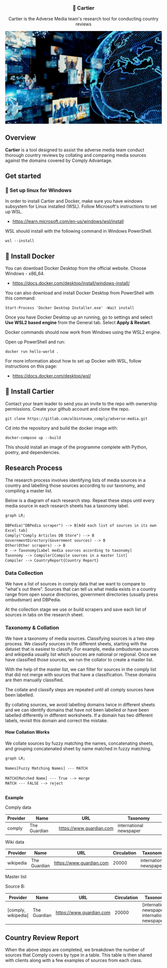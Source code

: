 <p align="center">


  <h3 align="center">📰 Cartier </h3>

  <p align="center">
    Cartier is the Adverse Media team's research tool for conducting country reviews
  </p>
</p>

<img src="hero_am.jpg">

## Overview

**Cartier** is a tool designed to assist the adverse media team conduct thorough country reviews by collating and comparing media sources against the domains covered by Comply Advantage. 


## Get started

### 🐧 Set up linux for Windows

In order to install Cartier and Docker, make sure you have windows subsystem for Linux installed (WSL). 
Follow Microsoft's instructions to set up WSL. 

- https://learn.microsoft.com/en-us/windows/wsl/install

WSL should install with the following command in Windows PowerShell.

```
wsl --install
```
## 🐳 Install Docker

You can download Docker Desktop from the official website. Choose Windows - x86_64. 

- https://docs.docker.com/desktop/install/windows-install/

You can also download and install Docker Desktop from PowerShell with this command:

```
Start-Process 'Docker Desktop Installer.exe' -Wait install
```

Once you have Docker Desktop up an running, go to settings and select **Use WSL2 based engine** from the General tab. Select **Apply & Restart**.

Docker commands should now work from Windows using the WSL2 engine. 

Open up PowerShell and run:

```
docker run hello-world .
```


For more information about how to set up Docker with WSL, follow instructions on this page:

- https://docs.docker.com/desktop/wsl/


## 📰 Install Cartier

Contact your team leader to send you an invite to the repo with ownership permissions. Create your github account and clone the repo.

```
git clone https://gitlab.com/albintouma_comply/adverse-media.git
```

Cd into the repository and build the docker image with:

```
docker-compose up --build
```

This should install an image of the programme complete with Python, poetry, and dependencies. 


## Research Process

The research process involves identifying lists of media sources in a country and labelling those sources according to our taxonomy, and compiling a master list. 

Below is a diagram of each research step. Repeat these steps until every media source in each research sheets has a taxonomy label.

```mermaid
graph LR;

DBPedia("DBPedia scraper") --> B[Add each list of sources in its own Excel tab]
Comply("Comply Articles DB Store") --> B
GovernmentDirectory(Government sources) --> B
Other(Other scrapers) --> B
B --> Taxonomy[Label media sources according to taxonomy]
Taxonomy --> Compiler[Compile sources in a master list]
Compiler --> CountryReport{Country Report}
```


### Data Collection

We have a list of sources in comply data that we want to compare to "what's out there". Sources that can tell us what media exists in a country range from open source directories, government directories (usually press ombudsman) and DBPedia.

At the collection stage we use or build scrapers and save each list of sources in tabs on the research sheet.


### Taxonomy & Collation

We have a taxonomy of media sources. Classifying sources is a two step process. We classify sources in the different sheets, starting with the dataset that is easiest to classify. For example, media ombudsman sources and wikipedia usually list which sources are national or regional. Once we have classified those sources, we run the collator to create a master list. 

With the help of the master list, we can filter for sources in the comply list that did not merge with sources that have a classification. These domains are then manually classified. 

The collate and classify steps are repeated until all comply sources have been labelled. 

By collating sources, we avoid labelling domains twice in different sheets and we can identify domains that have not been labelled or have been labelled differently in different worksheets. If a domain has two different labels, revisit this domain and correct the mistake.

#### How Collation Works

We collate sources by fuzzy matching the names, concatenating sheets, and grouping concatenated sheet by name matched in fuzzy matching.


```mermaid
graph LR;

Names[Fuzzy Matching Names] --- MATCH 

MATCH[Matched Name] --- True --> merge
MATCH --- FALSE --> reject


```

**Example**

Comply data

Provider | Name | URL | Taxonomy
-----|---- | ---- | ----
comply | The Guardian | https://www.guardian.com | international newspaper

Wiki data

Provider | Name | URL | Circulation | Taxonomy
-----| -----|----|---- | -----
wikipedia | The Guardian | https://www.guardian.com | 20000 | international newspaper

Master list

Source B:

Provider | Name | URL | Circulation | Taxonomy
-----| -----|----|---- | -----
[comply, wikipedia] | The Guardian | https://www.guardian.com | 20000 | [international newspaper, international newspaper]

## Country Review Report

When the above steps are completed,  we breakdown the number of sources that Comply covers by type in a table. This table is then shared with clients along with a few examples of sources from each class.



